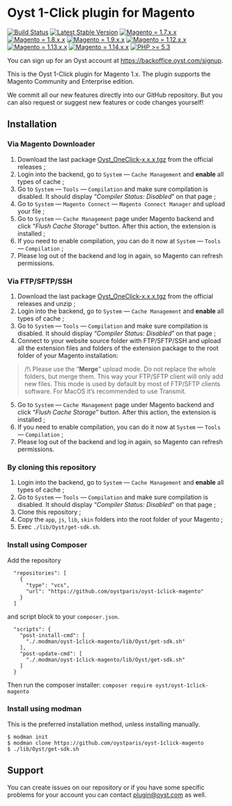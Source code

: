 # Oyst 1-Click plugin for Magento

[![Build Status](https://travis-ci.org/oystparis/oyst-1click-magento.svg?branch=master)](https://travis-ci.org/oystparis/oyst-1click-magento)
[![Latest Stable Version](https://img.shields.io/badge/latest-1.4.0-green.svg)](https://github.com/oystparis/oyst-1click-magento/releases)
[![Magento = 1.7.x.x](https://img.shields.io/badge/magento-1.7-blue.svg)](#)
[![Magento = 1.8.x.x](https://img.shields.io/badge/magento-1.8-blue.svg)](#)
[![Magento = 1.9.x.x](https://img.shields.io/badge/magento-1.9-blue.svg)](#)
[![Magento = 1.12.x.x](https://img.shields.io/badge/magento-1.12-blue.svg)](#)
[![Magento = 1.13.x.x](https://img.shields.io/badge/magento-1.13-blue.svg)](#)
[![Magento = 1.14.x.x](https://img.shields.io/badge/magento-1.14-blue.svg)](#)
[![PHP >= 5.3](https://img.shields.io/badge/php-%3E=5.3-green.svg)](#)

You can sign up for an Oyst account at https://backoffice.oyst.com/signup.

This is the Oyst 1-Click plugin for Magento 1.x.
The plugin supports the Magento Community and Enterprise edition.

We commit all our new features directly into our GitHub repository.
But you can also request or suggest new features or code changes yourself!

## Installation

### Via Magento Downloader

1. Download the last package [Oyst_OneClick-x.x.x.tgz](https://github.com/oystparis/oyst-1click-magento/releases) from the official releases ;
2. Login into the backend, go to `System` — `Cache Management` and __enable__ all types of cache ;
3. Go to `System` — `Tools` — `Compilation` and make sure compilation is disabled. It should display “_Compiler Status: Disabled_” on that page ;
4. Go to `System` — `Magento Connect` — `Magento Connect Manager` and upload your file ;
5. Go to `System` — `Cache Management` page under Magento backend and click “_Flush Cache Storage_” button. After this action, the extension is installed ;
6. If you need to enable compilation, you can do it now at `System` — `Tools` — `Compilation` ;
7. Please log out of the backend and log in again, so Magento can refresh permissions.

### Via FTP/SFTP/SSH

1. Download the last package [Oyst_OneClick-x.x.x.tgz](https://github.com/oystparis/oyst-1click-magento/releases) from the official releases and unzip ;
2. Login into the backend, go to `System` — `Cache Management` and __enable__ all types of cache ;
3. Go to `System` — `Tools` — `Compilation` and make sure compilation is disabled. It should display “_Compiler Status: Disabled_” on that page ;
4. Connect to your website source folder with FTP/SFTP/SSH and upload all the extension files and folders of the extension package to the root folder of your Magento installation:
> /!\ Please use the “__Merge__” upload mode. Do not replace the whole folders, but merge them. This way your FTP/SFTP client will only add new files. This mode is used by default by most of FTP/SFTP clients software. For MacOS it’s recommended to use Transmit.
5. Go to `System` — `Cache Management` page under Magento backend and click “_Flush Cache Storage_” button. After this action, the extension is installed ;
6. If you need to enable compilation, you can do it now at `System` — `Tools` — `Compilation` ;
7. Please log out of the backend and log in again, so Magento can refresh permissions.

### By cloning this repository

1. Login into the backend, go to `System` — `Cache Management` and __enable__ all types of cache ;
2. Go to `System` — `Tools` — `Compilation` and make sure compilation is disabled. It should display “_Compiler Status: Disabled_” on that page ;
3. Clone this repository ;
4. Copy the `app`, `js`, `lib`, `skin` folders into the root folder of your Magento ;
5. Exec `./lib/Oyst/get-sdk.sh`.

### Install using Composer

Add the repository
```
  "repositories": [
    {
      "type": "vcs",
      "url": "https://github.com/oystparis/oyst-1click-magento"
    }
  ]
```
and script block to your ```composer.json```.
```
  "scripts": {
    "post-install-cmd": [
      "./.modman/oyst-1click-magento/lib/Oyst/get-sdk.sh"
    ],
    "post-update-cmd": [
      "./.modman/oyst-1click-magento/lib/Oyst/get-sdk.sh"
    ]
  }
```
Then run the composer installer: `composer require oyst/oyst-1click-magento`

### Install using modman

This is the preferred installation method, unless installing manually.
```
$ modman init
$ modman clone https://github.com/oystparis/oyst-1click-magento
$ ./lib/Oyst/get-sdk.sh
```

## Support

You can create issues on our repository or if you have some specific problems for your account you can contact <a href="mailto:plugin@oyst.com">plugin@oyst.com</a> as well.

